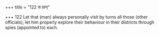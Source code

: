 +++
title = "122 स तान्"

+++
122	Let that (man) always personally visit by turns all those (other officials); let him properly explore their behaviour in their districts through spies (appointed to) each.